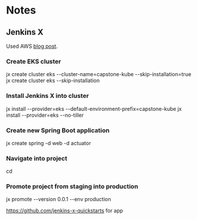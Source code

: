 # Notes 
## Jenkins X

Used AWS [blog post](https://aws.amazon.com/blogs/opensource/continuous-delivery-eks-jenkins-x/). 

### Create EKS cluster
jx create cluster eks --cluster-name=capstone-kube --skip-installation=true
jx create cluster eks --skip-installation

### Install Jenkins X into cluster
jx install --provider=eks --default-environment-prefix=capstone-kube
jx install --provider=eks --no-tiller

### Create new Spring Boot application
jx create spring -d web -d actuator

### Navigate into project
cd <appname>

### Promote project from staging into production
jx promote --version 0.0.1 --env production




https://github.com/jenkins-x-quickstarts for app